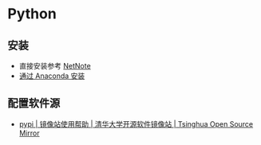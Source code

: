 # Python

## 安装

- 直接安装参考 [NetNote](https://note.yueplus.ink/coding/Python/)
- [通过 Anaconda 安装](/docs/开发/工具/Anaconda/)

## 配置软件源

- [pypi | 镜像站使用帮助 | 清华大学开源软件镜像站 | Tsinghua Open Source Mirror](https://mirrors.tuna.tsinghua.edu.cn/help/pypi/)